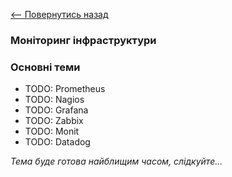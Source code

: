[<-- Повернутись назад](index.md)

### Моніторинг інфраструктури

### Основні теми
  - TODO: Prometheus
  - TODO: Nagios
  - TODO: Grafana
  - TODO: Zabbix
  - TODO: Monit
  - TODO: Datadog
  
*Тема буде готова найблищим часом, слідкуйте...*